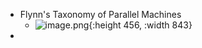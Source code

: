 - Flynn's Taxonomy of Parallel Machines
	- ![image.png](../assets/image_1714126937398_0.png){:height 456, :width 843}
-